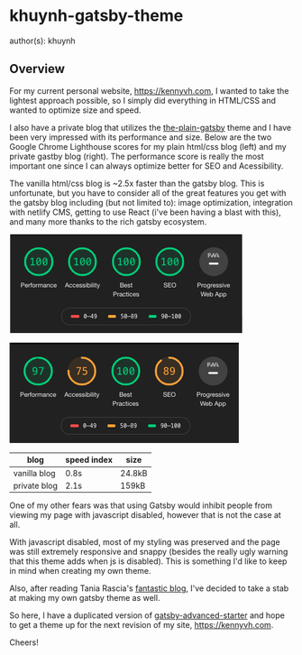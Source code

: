 # khuynh-gatsby-theme
author(s): khuynh

## Overview
For my current personal website, https://kennyvh.com, I wanted to take the lightest approach possible, so I simply did everything in HTML/CSS and wanted to optimize size and speed.

I also have a private blog that utilizes the [the-plain-gatsby](https://www.gatsbyjs.org/starters/wangonya/the-plain-gatsby/) theme and I have been very impressed with its performance and size. Below are the two Google Chrome Lighthouse scores for my plain html/css blog (left) and my private gastby blog (right). The performance score is really the most important one since I can always optimize better for SEO and Acessibility.

The vanilla html/css blog is ~2.5x faster than the gatsby blog. This is unfortunate, but you have to consider all of the great features you get with the gatsby blog including (but not limited to): image optimization, integration with netlify CMS, getting to use React (i've been having a blast with this), and many more thanks to the rich gatsby ecosystem.


![vanilla blog](vanillablog.png)

![private blog](privateblog.png)

| blog         | speed index | size   |
| ------------ | ----------- | ------ |
| vanilla blog | 0.8s        | 24.8kB |
| private blog | 2.1s        | 159kB  |

One of my other fears was that using Gatsby would inhibit people from viewing my page with javascript disabled, however that is not the case at all.

With javascript disabled, most of my styling was preserved and the page was still extremely responsive and snappy (besides the really ugly warning that this theme adds when js is disabled). This is something I'd like to keep in mind when creating my own theme.

Also, after reading Tania Rascia's [fantastic blog](https://www.taniarascia.com/migrating-from-wordpress-to-gatsby/), I've decided to take a stab at making my own gatsby theme as well.

So here, I have a duplicated version of [gatsby-advanced-starter](https://github.com/vagr9k/gatsby-advanced-starter/) and hope to get a theme up for the next revision of my site, https://kennyvh.com.

Cheers!